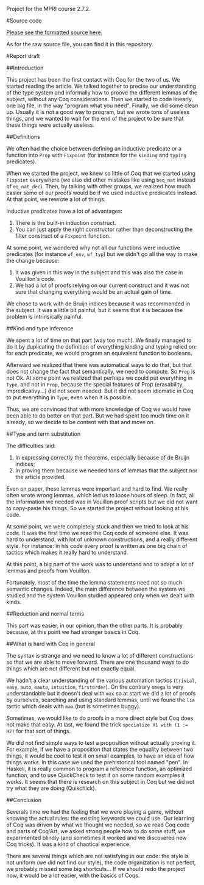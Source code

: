 Project for the MPRI course 2.7.2.

#Source code

[Please see the formatted source here.](http://stratSystemF.github.io/lambda)

As for the raw source file, you can find it in this repository.

#Report draft

##Introduction

This project has been the first contact with Coq for the two of us. We started
reading the article. We talked together to precise our understanding of the type
system and informally how to proove the different lemmas of the subject, without
any Coq considerations. Then we started to code linearly, one big file, in the
way "program what you need". Finally, we did some clean up. Usually it is not a
good way to program, but we wrote tons of
useless things, and we wanted to wait for the end of the project to be sure that
these things were actually useless.

##Definitions

We often had the choice between defining an inductive predicate or a
function into ```Prop``` with ```Fixpoint``` (for instance for the ```kinding``` and
```typing``` predicates).

When we started the project, we knew so little of Coq that we started using
```Fixpoint``` everywhere (we also did other mistakes like using ```beq_nat``` instead
of ```eq_nat_dec```). Then, by talking with other groups, we realized how much
easier some of our proofs would be if we used inductive predicates instead.
At that point, we rewrote a lot of things.

Inductive predicates have a lot of advantages:

1. There is the built-in induction construct.
2. You can just apply the right constructor rather than deconstructing
the filter construct of a ```Fixpoint``` function.

At some point, we wondered why not all our functions were inductive predicates (for
instance ```wf_env```, ```wf_typ```) but we didn't go all the way to make the change because:

1. It was given in this way in the subject and this was also the case in Vouillon's code.
2. We had a lot of proofs relying on our current construct and it was not sure that
changing everything would be an actual gain of time.

We chose to work with de Bruijn indices because it was recommended in the subject.
It was a little bit
painful, but it seems that it is because the problem is intrinsically painful. 


##Kind and type inference

We spent a lot of time on that part (way too much).
We finally managed to do it by duplicating the definition of everything
kinding and typing relied on: for each predicate, we would program an
equivalent function to booleans.

Afterward we realized that there was automatical ways to do that, but that does not change the fact that semantically,
we need to compute. So ```Prop``` is not Ok. At some point we realized that perhaps we
could put everything in ```Type```, and not in ```Prop```, because the special features of
Prop (erasability, impredicativy...) did not seem needed. But it did not seem idiomatic
in Coq to put everything in ```Type```, even when it is possible.

Thus, we are convinced that with more knowledge of Coq we would have been
able to do better on that part. But we had spent too much time on it already,
so we decide to be content with that and move on.

##Type and term substitution

The difficulties laid:

1. In expressing correctly the theorems, especially because of de Bruijn indices;
2. In proving them because we needed tons of lemmas that the subject
nor the article provided.

Even on paper, these lemmas were important and hard to find. We really often
wrote wrong lemmas, which led us to loose hours of sleep.
In fact, all the information we needed was in Vouillon proof scripts 
but we did not want to copy-paste his things. So we started the project without 
looking at his code.

At some point, we were completely stuck and then we tried to look
at his code. It was the first time we read the Coq code of someone else. It
was hard to understand, with lot of unknown constructions, and a really
different style. For instance: in his code every proof is written as one big
chain of tactics which makes it really hard to understand.

At this point, a big part of the work was to understand and to adapt
a lot of lemmas and proofs from Vouillon.

Fortunately, most of the time the lemma statements need not so much semantic changes.
Indeed, the main difference between the system we studied and the system Vouillon studied
appeared only when we dealt with kinds.


##Reduction and normal terms

This part was easier, in our opinion, than the other parts. It is probably
because, at this point we had stronger basics in Coq.

##What is hard with Coq in general

The syntax is strange and we need to know a lot of different constructions so that
we are able to move forward. There are one thousand ways to do things which are
not different but not exactly equal. 

We hadn't a clear understanding of the various automation tactics (```trivial```, ```easy```,
```auto```, ```eauto```, ```intuition```, ```firstorder```). On the contrary ```omega``` is very understandable
but it doesn't deal with ```max``` so at start we did a lot of proofs by ourselves,
searching and using standard lemmas, until we found the ```lia``` tactic which deals
with ```max``` (but is sometimes buggy).

Sometimes, we would like to do proofs in a more direct style but Coq does not make
that easy. At last, we found the trick ```specialize H1 with (1 := H2)``` for that sort
of things.

We did not find simple ways to test a proposition without actually proving it.
For example, if we have a proposition that states the equality between two things, it
would be cool to test it on small examples, to have an idea of how things works.
In this case we used the prehistorical tool named "pen".
In Haskell, it is really common to program a reference
function, an optimized function, and to use QuickCheck to test if on some random
examples it works. It seems that there is research on this subject in Coq but we
did not try what they are doing (Quikchick).

##Conclusion

Severals time we had the feeling that we were playing a game, without knowing the
actual rules: the existing keywords we could use. Our learning of Coq was driven
by what we thought we needed, so we read Coq code and parts of Coq'Art, we asked strong people how to
do some stuff, we experimented blindly (and sometimes it worked and we discovered new Coq tricks).
It was a kind of chaotical experience.

There are several things which are not satisfying in our code: the style is not
uniform (we did not find our style), the code organization is not perfect, we probably missed some big
shortcuts... If we should redo the project now, it would be a lot easier, with
the basics of Coqs.




 




